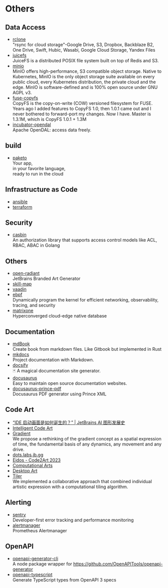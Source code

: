 # Others


## Data Access

- [rclone](https://github.com/rclone/rclone)<br/>
  "rsync for cloud storage"-Google Drive, S3, Dropbox, Backblaze B2, One Drive, Swift, Hubic, Wasabi, Google Cloud
  Storage, Yandex Files
- [juicefs](https://github.com/juicedata/juicefs)<br/>
  JuiceFS is a distributed POSIX file system built on top of Redis and S3.
- [minio](https://min.io/)
  <br/>MinIO offers high-performance, S3 compatible object storage. Native to
  Kubernetes, MinIO is the only object storage suite available on every public
  cloud, every Kubernetes distribution, the private cloud and the edge. MinIO
  is software-defined and is 100% open source under GNU AGPL v3.
- [fuse-copyfs](https://github.com/cognusion/fuse-copyfs)
  <br/>CopyFS is the copy-on-write (COW) versioned filesystem for FUSE. Years ago I added features to CopyFS 1.0, then 1.0.1 came out and I never bothered to forward-port my changes. Now I have. Master is 1.3.1M, which is CopyFS 1.0.1 + 1.3M
- [incubator-opendal](https://github.com/apache/incubator-opendal)
  <br/>Apache OpenDAL: access data freely.

## build

- [paketo](https://paketo.io/)
  <br/>Your app,<br/>
  in your favorite language,<br/>
  ready to run in the cloud<br/>

## Infrastructure as Code

- [ansible](https://www.ansible.com/)
- [terraform](https://www.terraform.io/)

## Security

- [casbin](https://casbin.org/)
  <br/>An authorization library that supports access control models like ACL, RBAC, ABAC in Golang

## Others

- [open-radiant](https://github.com/JetBrains/open-radiant)
  <br/>JetBrains Branded Art Generator
- [skill-map](https://github.com/TeamStuQ/skill-map)
- [vaadin](https://vaadin.com/)
- [ebpf](https://ebpf.io/)
  <br/>Dynamically program the kernel for efficient networking, observability, tracing, and security
- [matrixone](https://www.matrixorigin.cn/)
  <br/>Hyperconverged cloud-edge native database

## Documentation

- [mdBook](https://github.com/rust-lang/mdBook)
  <br/>Create book from markdown files. Like Gitbook but implemented in Rust
- [mkdocs](https://github.com/mkdocs/mkdocs)
  <br/>Project documentation with Markdown.
- [docsify](https://github.com/docsifyjs/docsify/)
  <br/>🃏 A magical documentation site generator.
- [docusaurus](https://github.com/facebook/docusaurus)
  <br/>Easy to maintain open source documentation websites.
- [docusaurus-prince-pdf](https://github.com/signcl/docusaurus-prince-pdf)
  <br/>Docusaurus PDF generator using Prince XML

## Code Art
- [“IDE 启动画面是如何诞生的？” | JetBrains AI 图形发展史](https://mp.weixin.qq.com/s/0HXmHpb658DvSQpAZUQWew)
- [Intelligent Code Art](https://blog.jetbrains.com/blog/2020/09/29/intelligent-code-art/)
- [Gradient](https://gradient-public.labs.jb.gg/)
  <br/>We propose a rethinking of the gradient concept as a spatial expression of time, the fundamental basis of any dynamics, any movement and any drive.
- [dots.labs.jb.gg](https://dots.labs.jb.gg/)
- [Eidos - Code2Art 2023](https://code2art.jetbrains.com/)
- [Computational Arts](https://cai.jetbrains.com/)
- [Desktop Art](https://www.jetbrains.com/company/brand/desktop-art/)
- [Tiler](https://tiler.labs.jb.gg/)
  <br/>We implemented a collaborative approach that combined individual artistic expression with a computational tiling algorithm.

## Alerting

- [sentry](https://github.com/getsentry/sentry)
  <br/>Developer-first error tracking and performance monitoring
- [alertmanager](https://github.com/prometheus/alertmanager)
  <br/>Prometheus Alertmanager

## OpenAPI
- [openapi-generator-cli](https://github.com/OpenAPITools/openapi-generator-cli)
  <br/>A node package wrapper for https://github.com/OpenAPITools/openapi-generator
- [openapi-typescript](https://github.com/drwpow/openapi-typescript)
  <br/>Generate TypeScript types from OpenAPI 3 specs